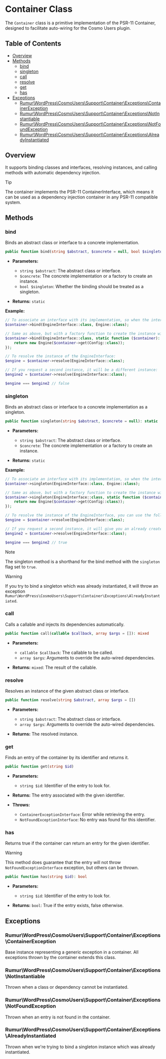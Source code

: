 # Container Class

The `Container` class is a primitive implementation of the PSR-11 Container, designed to facilitate auto-wiring for the Cosmo Users plugin.

## Table of Contents

- [Overview](#overview)
- [Methods](#methods)
  - [bind](#bind)
  - [singleton](#singleton)
  - [call](#call)
  - [resolve](#resolve)
  - [get](#get)
  - [has](#has)
- [Exceptions](#exceptions)
    - [Rumur\WordPress\CosmoUsers\Support\Container\Exceptions\ContainerException](#rumurwordpresscosmouserssupportcontainerexceptionscontainerexception)
    - [Rumur\WordPress\CosmoUsers\Support\Container\Exceptions\NotInstantiable](#rumurwordpresscosmouserssupportcontainerexceptionsnotinstantiable)
    - [Rumur\WordPress\CosmoUsers\Support\Container\Exceptions\NotFoundException](#rumurwordpresscosmouserssupportcontainerexceptionsnotfoundexception)
    - [Rumur\WordPress\CosmoUsers\Support\Container\Exceptions\AlreadyInstantiated](#rumurwordpresscosmouserssupportcontainerexceptionsalreadyinstantiated)
## Overview
 
It supports binding classes and interfaces, resolving instances, and calling methods with automatic dependency injection.

> [!TIP]
> The container implements the PSR-11 ContainerInterface, which means it can be used as a dependency injection container in any PSR-11 compatible system.

## Methods

### bind

Binds an abstract class or interface to a concrete implementation.

```php
public function bind(string $abstract, $concrete = null, bool $singleton = false): static
```

- **Parameters:**
  - `string $abstract`: The abstract class or interface.
  - `$concrete`: The concrete implementation or a factory to create an instance.
  - `bool $singleton`: Whether the binding should be treated as a singleton.

- **Returns:** `static`

**Example:**
    
```php
// To associate an interface with its implementation, so when the interface is requested, the implementation is returned. 
$container->bind(EngineInterface::class, Engine::class);

// Same as above, but with a factory function to create the instance with.
$container->bind(EngineInterface::class, static function ($container): EngineInterface {
    return new Engine($container->get(Config::class));
});

// To resolve the instance of the EngineInterface:
$engine = $container->resolve(EngineInterface::class);

// If you request a second instance, it will be a different instance:
$engine2 = $container->resolve(EngineInterface::class);

$engine === $engine2 // false
```

### singleton

Binds an abstract class or interface to a concrete implementation as a singleton.

```php
public function singleton(string $abstract, $concrete = null): static
```

- **Parameters:**
  - `string $abstract`: The abstract class or interface.
  - `$concrete`: The concrete implementation or a factory to create an instance.

- **Returns:** `static`

**Example:**
    
```php
// To associate an interface with its implementation, so when the interface is requested, the implementation is returned.
$container->singleton(EngineInterface::class, Engine::class);

// Same as above, but with a factory function to create the instance with.
$container->singleton(EngineInterface::class, static function ($container): EngineInterface {
    return new Engine($container->get(Config::class));
});

// To resolve the instance of the EngineInterface, you can use the following code:
$engine = $container->resolve(EngineInterface::class);

// If you request a second instance, it will give you an already created instance.
$engine2 = $container->resolve(EngineInterface::class);

$engine === $engine2 // true
```

> [!NOTE]
> The singleton method is a shorthand for the bind method with the `singleton` flag set to `true`.

> [!WARNING]
> If you try to bind a singleton which was already instantiated, it will throw an exception `Rumur\WordPress\CosmoUsers\Support\Container\Exceptions\AlreadyInstantiated`.

### call

Calls a callable and injects its dependencies automatically.

```php
public function call(callable $callback, array $args = []): mixed
```

- **Parameters:**
  - `callable $callback`: The callable to be called.
  - `array $args`: Arguments to override the auto-wired dependencies.

- **Returns:** `mixed`: The result of the callable.

### resolve

Resolves an instance of the given abstract class or interface.

```php
public function resolve(string $abstract, array $args = [])
```

- **Parameters:**
  - `string $abstract`: The abstract class or interface.
  - `array $args`: Arguments to override the auto-wired dependencies.

- **Returns:** The resolved instance.

### get

Finds an entry of the container by its identifier and returns it.

```php
public function get(string $id)
```

- **Parameters:**
  - `string $id`: Identifier of the entry to look for.

- **Returns:** The entry associated with the given identifier.

- **Throws:**
  - `ContainerExceptionInterface`: Error while retrieving the entry.
  - `NotFoundExceptionInterface`: No entry was found for this identifier.

### has

Returns true if the container can return an entry for the given identifier.

> [!WARNING]
> This method does guarantee that the entry will not throw `NotFoundExceptionInterface` exception, but others can be thrown.

```php
public function has(string $id): bool
```

- **Parameters:**
  - `string $id`: Identifier of the entry to look for.

- **Returns:** `bool`: True if the entry exists, false otherwise.

## Exceptions

### Rumur\WordPress\CosmoUsers\Support\Container\Exceptions\ContainerException

Base instance representing a generic exception in a container. All exceptions thrown by the container extends this class.

### Rumur\WordPress\CosmoUsers\Support\Container\Exceptions\NotInstantiable

Thrown when a class or dependency cannot be instantiated.

### Rumur\WordPress\CosmoUsers\Support\Container\Exceptions\NotFoundException

Thrown when an entry is not found in the container.

### Rumur\WordPress\CosmoUsers\Support\Container\Exceptions\AlreadyInstantiated

Thrown when we're trying to bind a singleton instance which was already instantiated.
